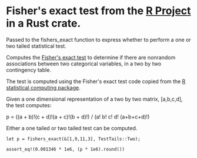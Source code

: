 # Fisher's exact test from the [R Project](https://www.r-project.org/) in a Rust crate.

Passed to the fishers_exact function to express whether to perform a
one or two tailed statistical test.

Computes the [Fisher's exact test](https://en.wikipedia.org/wiki/Fisher%27s_exact_test)
to determine if there are nonrandom associations between two
categorical variables, in a two by two contingency table.

The test is computed using the Fisher's exact test code copied from
the [R statistical computing package](https://www.r-project.org/).

Given a one dimensional representation of a two by two matrix,
[a,b,c,d], the test computes:

p = ((a + b)!(c + d)!(a + c)!(b + d)!) / (a! b! c! d! (a+b+c+d)!)

Either a one tailed or two tailed test can be computed.

```
let p = fishers_exact(&[1,9,11,3], TestTails::Two);

assert_eq!(0.001346 * 1e6, (p * 1e6).round())
```
